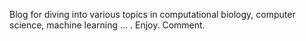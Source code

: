 Blog for diving into various topics in computational biology, computer science, machine learning ... . Enjoy. Comment. 
